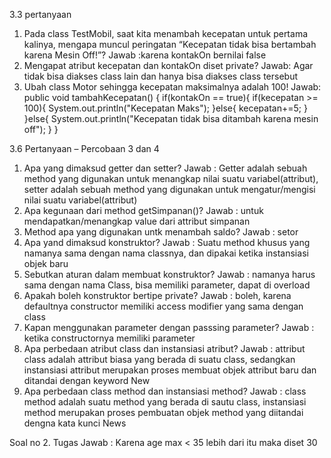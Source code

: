 3.3	pertanyaan

1.	Pada class TestMobil, saat kita menambah kecepatan untuk pertama kalinya, mengapa muncul peringatan “Kecepatan tidak bisa bertambah karena Mesin Off!”?
Jawab :karena kontakOn bernilai false
2.	Mengapat atribut kecepatan dan kontakOn diset private?
Jawab: Agar tidak bisa diakses class lain dan hanya bisa diakses class tersebut
3.	Ubah class Motor sehingga kecepatan maksimalnya adalah 100!
Jawab: 
  public void tambahKecepatan() {
        if(kontakOn == true){
            if(kecepatan >= 100){
                System.out.println("Kecepatan Maks");
            }else{
                kecepatan+=5;
            }
        }else{
            System.out.println("Kecepatan tidak bisa ditambah karena mesin off");
        }
    }

3.6 Pertanyaan – Percobaan 3 dan 4
1. Apa yang dimaksud getter dan setter?
Jawab : Getter adalah sebuah method yang digunakan untuk menangkap nilai suatu variabel(attribut), setter adalah sebuah method yang digunakan untuk mengatur/mengisi nilai suatu variabel(attribut)
2. Apa kegunaan dari method getSimpanan()?
Jawab : untuk mendapatkan/menangkap value dari attribut simpanan
3. Method apa yang digunakan untk menambah saldo?
Jawab : setor
4. Apa yand dimaksud konstruktor?
Jawab : Suatu method khusus yang namanya sama dengan nama classnya, dan dipakai ketika instansiasi objek baru
5. Sebutkan aturan dalam membuat konstruktor?
Jawab : namanya harus sama dengan nama Class, bisa memiliki parameter, dapat di overload
6. Apakah boleh konstruktor bertipe private?
Jawab : boleh, karena defaultnya constructor memiliki access modifier yang sama dengan class
7. Kapan menggunakan parameter dengan passsing parameter?
Jawab : ketika constructornya memiliki parameter
8. Apa perbedaan atribut class dan instansiasi atribut?
Jawab : attribut class adalah attribut biasa yang berada di suatu class, sedangkan instansiasi attribut merupakan proses membuat objek attribut baru dan ditandai dengan keyword New
9. Apa perbedaan class method dan instansiasi method?
Jawab : class method adalah suatu method yang berada di sautu class, instansiasi method merupakan proses pembuatan objek method yang diitandai dengna kata kunci News

Soal no 2. Tugas 
Jawab : Karena age max < 35 lebih dari itu maka diset 30
